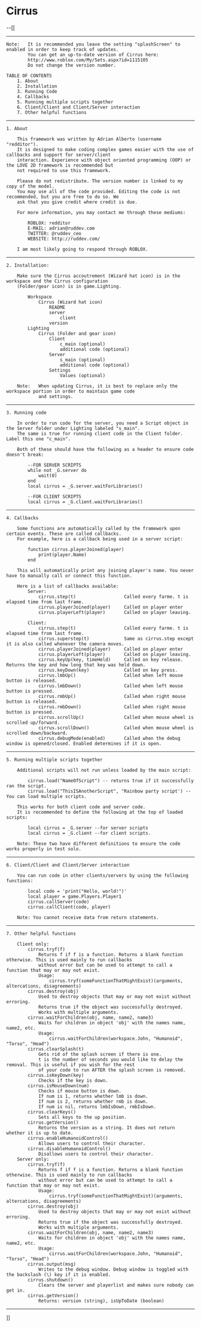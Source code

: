 Cirrus
======
--[[
-- -- -- -- -- -- -- -- -- -- -- -- -- -- -- -- -- -- -- -- -- -- -- -- -- -- -- -- -- -- -- -- -- -- -- -- -- -- -- -- --	
	
	Note: 	It is recommended you leave the setting "splashScreen" to enabled in order to keep track of updates.
			You can get an up-to-date version of Cirrus here:
			http://www.roblox.com/My/Sets.aspx?id=1115105
			Do not change the version number.
	
	TABLE OF CONTENTS
		1. About
		2. Installation
		3. Running Code
		4. Callbacks
		5. Running multiple scripts together
		6. Client/Client and Client/Server interaction
		7. Other helpful functions
		
-- -- -- -- -- -- -- -- -- -- -- -- -- -- -- -- -- -- -- -- -- -- -- -- -- -- -- -- -- -- -- -- -- -- -- -- -- -- -- -- --

	1. About
		
		This framework was written by Adrian Alberto (username "redditor").
		It is designed to make coding complex games easier with the use of callbacks and support for server/client
		interaction. Experience with object oriented programming (OOP) or the LOVE 2D framework is recommended but
		not required to use this framework.
		
		Please do not redistribute. The version number is linked to my copy of the model.
		You may use all of the code provided. Editing the code is not recommended, but you are free to do so. We
		ask that you give credit where credit is due.
		
		For more information, you may contact me through these mediums:
		
			ROBLOX: redditor
			E-MAIL: adrian@ruddev.com
			TWITTER: @ruddev_ceo
			WEBSITE: http://ruddev.com/
			
		I am most likely going to respond through ROBLOX.

-- -- -- -- -- -- -- -- -- -- -- -- -- -- -- -- -- -- -- -- -- -- -- -- -- -- -- -- -- -- -- -- -- -- -- -- -- -- -- -- --
	
	2. Installation:	
	
		Make sure the Cirrus accoutrement (Wizard hat icon) is in the workspace and the Cirrus configuration
		(Folder/gear icon) is in game.Lighting.
		
			Workspace
				Cirrus (Wizard hat icon)
					README
					server
						client
					version
			Lighting
				Cirrus (Folder and gear icon)
					Client
						c_main (optional)
						additional code (optional)
					Server
						s_main (optional)
						additional code (optional)
					Settings
						Values (optional)
				
		Note: 	When updating Cirrus, it is best to replace only the workspace portion in order to maintain game code
				and settings.

-- -- -- -- -- -- -- -- -- -- -- -- -- -- -- -- -- -- -- -- -- -- -- -- -- -- -- -- -- -- -- -- -- -- -- -- -- -- -- -- --

	3. Running code
	
		In order to run code for the server, you need a Script object in the Server folder under Lighting labeled "s_main".
		The same is true for running client code in the Client folder. Label this one "c_main".
		
		Both of these should have the following as a header to ensure code doesn't break:
		
			--FOR SERVER SCRIPTS
			while not _G.server do
				wait(0)
			end
			local cirrus = _G.server.waitForLibraries()
			
			--FOR CLIENT SCRIPTS
			local cirrus = _G.client.waitForLibraries()

-- -- -- -- -- -- -- -- -- -- -- -- -- -- -- -- -- -- -- -- -- -- -- -- -- -- -- -- -- -- -- -- -- -- -- -- -- -- -- -- --

	4. Callbacks
	
		Some functions are automatically called by the framework upon certain events. These are called callbacks.
		For example, here is a callback being used in a server script:
		
			function cirrus.playerJoined(player)
				print(player.Name)
			end
		
		This will automatically print any joining player's name. You never have to manually call or connect this function.
		
		Here is a list of callbacks available:
			Server:
				cirrus.step(t)					Called every farme. t is elapsed time from last frame.
				cirrus.playerJoined(player)		Called on player enter
				cirrus.playerLeft(player)		Called on player leaving.
				
			Client:
				cirrus.step(t)					Called every farme. t is elapsed time from last frame.
				cirrus.superstep(t)				Same as cirrus.step except it is also called whenever the camera moves.
				cirrus.playerJoined(player)		Called on player enter
				cirrus.playerLeft(player)		Called on player leaving.
				cirrus.keyUp(key, timeHeld)		Called on key release. Returns the key and how long that key was held down.
				cirrus.keyDown(key)				Called on key press.
				cirrus.lmbUp()					Called when left mouse button is released.
				cirrus.lmbDown()				Called when left mouse button is pressed.
				cirrus.rmbUp()					Called when right mouse button is released.
				cirrus.rmbDown()				Called when right mouse button is pressed.
				cirrus.scrollUp()				Called when mouse wheel is scrolled up/forward.
				cirrus.scrollDown()				Called when mouse wheel is scrolled down/backward.
				cirrus.debugMode(enabled)		Called when the debug window is opened/closed. Enabled determines if it is open.

-- -- -- -- -- -- -- -- -- -- -- -- -- -- -- -- -- -- -- -- -- -- -- -- -- -- -- -- -- -- -- -- -- -- -- -- -- -- -- -- --

	5. Running multiple scripts together
	
		Additional scripts will not run unless loaded by the main script:
		
			cirrus.load("NameOfScript") -- returns true if it successfully ran the script.
			cirrus.load("ThisISAnotherScript", "Rainbow party script') --You can load multiple scripts.
		
		This works for both client code and server code.
		It is recommended to define the following at the top of loaded scripts:
		
			local cirrus = _G.server --for server scripts
			local cirrus = _G.client --for client scripts.
			
		Note: These two have different definitions to ensure the code works properly in test solo.

-- -- -- -- -- -- -- -- -- -- -- -- -- -- -- -- -- -- -- -- -- -- -- -- -- -- -- -- -- -- -- -- -- -- -- -- -- -- -- -- --

	6. Client/Client and Client/Server interaction
	
		You can run code in other clients/servers by using the following functions:
		
			local code = 'print("Hello, world!")'
			local player = game.Players.Player1
			cirrus.callServer(code)
			cirrus.callClient(code, player)
			
		Note: You cannot receive data from return statements.

-- -- -- -- -- -- -- -- -- -- -- -- -- -- -- -- -- -- -- -- -- -- -- -- -- -- -- -- -- -- -- -- -- -- -- -- -- -- -- -- --

	7. Other helpful functions
	
		Client only:
			cirrus.tryf(f)
				Returns f if f is a function. Returns a blank function otherwise. This is used mainly to run callbacks
				without error but can be used to attempt to call a function that may or may not exist.
				Usage:
					cirrus.tryf(someFunctionThatMightExist)(arguments, altercations, disagreements)
			cirrus.destroy(obj)
				Used to destroy objects that may or may not exist without erroring.
				Returns true if the object was successfully destroyed.
				Works with multiple arguments.
			cirrus.waitForChildren(obj, name, name2, name3)
				Waits for children in object 'obj' with the names name, name2, etc.
				Usage:
					cirrus.waitForChildren(workspace.John, "Humanoid", "Torso", "Head")
			cirrus.clearSplash(t)
				Gets rid of the splash screen if there is one.
				t is the number of seconds you would like to delay the removal. This is useful if you wish for the rest
				of your code to run AFTER the splash screen is removed.
			cirrus.isKeyDown(key)
				Checks if the key is down.
			cirrus.isMouseDown(num)
				Checks if mouse button is down.
				If num is 1, returns whether lmb is down.
				If num is 2, returns whether rmb is down.
				If num is nil, returns lmbIsDown, rmbIsDown.
			cirrus.clearKeys()
				Sets all keys to the up position.
			cirrus.getVersion()
				Returns the version as a string. It does not return whether it is up to date.
			cirrus.enableHumanoidControl()
				Allows users to control their character.
			cirrus.disableHumanoidControl()
				Disallows users to control their character.
		Server only:
			cirrus.tryf(f)
				Returns f if f is a function. Returns a blank function otherwise. This is used mainly to run callbacks
				without error but can be used to attempt to call a function that may or may not exist.
				Usage:
					cirrus.tryf(someFunctionThatMightExist)(arguments, altercations, disagreements)
			cirrus.destroy(obj)
				Used to destroy objects that may or may not exist without erroring.
				Returns true if the object was successfully destroyed.
				Works with multiple arguments.
			cirrus.waitForChildren(obj, name, name2, name3)
				Waits for children in object 'obj' with the names name, name2, etc.
				Usage:
					cirrus.waitForChildren(workspace.John, "Humanoid", "Torso", "Head")
			cirrus.output(msg)
				Writes to the debug window. Debug window is toggled with the backslash (\) key if it is enabled.
			cirrus.shutdown()
				Clears the server and playerlist and makes sure nobody can get in.
			cirrus.getVersion()
				Returns: version (string), isUpToDate (boolean)

-- -- -- -- -- -- -- -- -- -- -- -- -- -- -- -- -- -- -- -- -- -- -- -- -- -- -- -- -- -- -- -- -- -- -- -- -- -- -- -- --
]]
